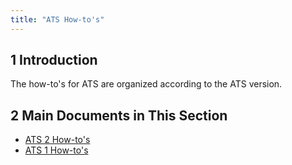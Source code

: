 ```yaml
---
title: "ATS How-to's"
---
```


## 1 Introduction

The how-to's for ATS are organized according to the ATS version.

## 2 Main Documents in This Section

* [ATS 2 How-to's](ht-version-2/ht-version-2)
* [ATS 1 How-to's](ht-version-1/ht-version-1)
